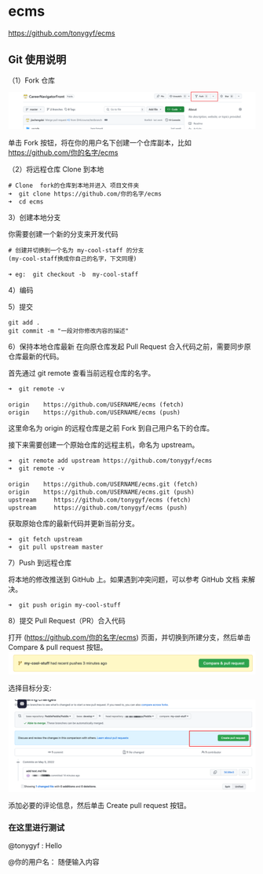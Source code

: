# ecms

https://github.com/tonygyf/ecms

## Git 使用说明

（1）Fork 仓库

![alt text](image.png)

单击 Fork 按钮，将在你的用户名下创建一个仓库副本，比如 https://github.com/你的名字/ecms


（2）将远程仓库 Clone 到本地

```
# Clone  fork的仓库到本地并进入 项目文件夹
➜  git clone https://github.com/你的名字/ecms
➜  cd ecms
```

3）创建本地分支

你需要创建一个新的分支来开发代码

```
# 创建并切换到一个名为 my-cool-staff 的分支
(my-cool-staff换成你自己的名字，下文同理)

➜ eg:  git checkout -b  my-cool-staff
```

4）编码

5）提交

```
git add .
git commit -m "一段对你修改内容的描述"
```

6）保持本地仓库最新
在向原仓库发起 Pull Request 合入代码之前，需要同步原仓库最新的代码。

首先通过 git remote 查看当前远程仓库的名字。

```
➜  git remote -v

origin    https://github.com/USERNAME/ecms (fetch)
origin    https://github.com/USERNAME/ecms (push)
```

这里命名为 origin 的远程仓库是之前 Fork 到自己用户名下的仓库。

接下来需要创建一个原始仓库的远程主机，命名为 upstream。

```
➜  git remote add upstream https://github.com/tonygyf/ecms
➜  git remote -v

origin    https://github.com/USERNAME/ecms.git (fetch)
origin    https://github.com/USERNAME/ecms.git (push)
upstream     https://github.com/tonygyf/ecms (fetch)
upstream     https://github.com/tonygyf/ecms (push)
```

获取原始仓库的最新代码并更新当前分支。

```
➜  git fetch upstream
➜  git pull upstream master
```

7）Push 到远程仓库

将本地的修改推送到 GitHub 上。如果遇到冲突问题，可以参考 GitHub 文档 来解决。

```
➜  git push origin my-cool-stuff
```

8）提交 Pull Request（PR）合入代码

打开 (https://github.com/你的名字/ecms) 页面，并切换到所建分支，然后单击 Compare & pull request 按钮。
![alt text](image-1.png)


选择目标分支:

![alt text](image-2.png)

添加必要的评论信息，然后单击 Create pull request 按钮。

### 在这里进行测试

@tonygyf  : Hello

@你的用户名： 随便输入内容

